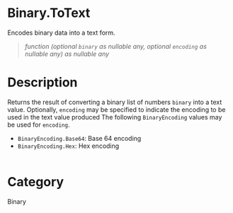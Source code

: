 ﻿# Binary.ToText
Encodes binary data into a text form.
> _function (optional <code>binary</code> as nullable any, optional <code>encoding</code> as nullable any) as nullable any_
# Description 
Returns the result of converting a binary list of numbers <code>binary</code> into a text value. Optionally, <code>encoding</code> may be specified to indicate the encoding to be used in the text value produced
      The following <code>BinaryEncoding</code> values may be used for <code>encoding</code>.
      <ul>
        <li><code>BinaryEncoding.Base64</code>: Base 64 encoding</li>
        <li><code>BinaryEncoding.Hex</code>: Hex encoding</li>        
      </ul>
# Category 
Binary
